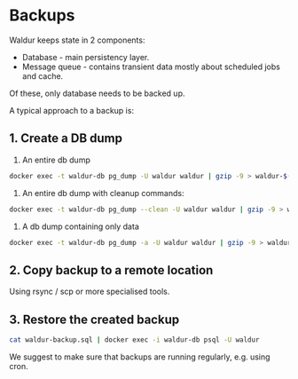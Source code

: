 # Backups

Waldur keeps state in 2 components:

- Database - main persistency layer.
- Message queue - contains transient data mostly about scheduled jobs and cache.

Of these, only database needs to be backed up.

A typical approach to a backup is:

## 1. Create a DB dump

1. An entire db dump

```bash
docker exec -t waldur-db pg_dump -U waldur waldur | gzip -9 > waldur-$(date +'%Y%m%dT%H%M%S').sql.gz
```

1. An entire db dump with cleanup commands:

```bash
docker exec -t waldur-db pg_dump --clean -U waldur waldur | gzip -9 > waldur-$(date +'%Y%m%dT%H%M%S').sql.gz
```

1. A db dump containing only data

```bash
docker exec -t waldur-db pg_dump -a -U waldur waldur | gzip -9 > waldur-$(date +'%Y%m%dT%H%M%S').sql.gz
```

## 2. Copy backup to a remote location

Using rsync / scp or more specialised tools.

## 3. Restore the created backup

```bash
cat waldur-backup.sql | docker exec -i waldur-db psql -U waldur
```

We suggest to make sure that backups are running regularly, e.g. using cron.
